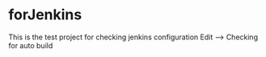 # forJenkins
This is the test project for checking jenkins configuration
Edit --> Checking for auto build
